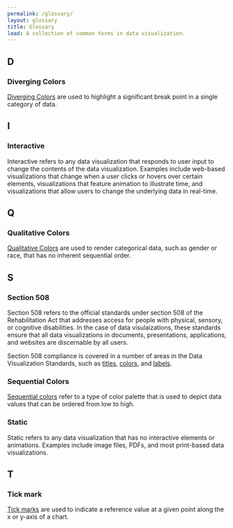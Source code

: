 ```yaml
---
permalink: /glossary/
layout: glossary
title: Glossary
lead: A collection of common terms in data visualization.
---
```

<div id="d">
  <h2>D</h2>
  <h3>Diverging Colors</h3>
  <p>
    <a href="{{ site.baseurl }}/components/colors">Diverging Colors</a> are
    used to highlight a significant break point in a single category of data.
  </p>
</div>
<div id="i">
  <h2>I</h2>
  <h3>Interactive</h3>
  <p>
    Interactive refers to any data visualization that responds to user input to
    change the contents of the data visualization. Examples include web-based
    visualizations that change when a user clicks or hovers over certain
    elements, visualizations that feature animation to illustrate time, and
    visualizations that allow users to change the underlying data in real-time.

  </p>
</div>
<div id="q">
  <h2>Q</h2>
  <h3>Qualitative Colors</h3>
  <p>
    <a href="{{ site.baseurl }}/components/colors">Qualitative Colors</a> are
    used to render categorical data, such as gender or race, that has no
    inherent sequential order.
  </p>
</div>
<div id="s">
  <h2>S</h2>
  <h3>Section 508</h3>
  <p>
    Section 508 refers to the official standards under section 508 of the
    Rehabilitation Act that addresses access for people with physical, sensory,
    or cognitive disabilities. In the case of data visulaizations, these
    standards ensure that all data visualizations in documents, presentations,
    applications, and websites are discernable by all users.
  </p>
  <p>
    Section 508 compliance is covered in a number of areas in the Data Visualization Standards,
    such as <a href="{{ site.baseurl }}/components/titles">titles</a>, <a href="{{ site.baseurl }}/components/colors">colors</a>, and <a href="{{ site.baseurl }}/components/labels">labels</a>.
  </p>
  <h3>Sequential Colors</h3>
  <p>
    <a href="{{ site.baseurl }}/components/colors">Sequential colors</a>
    refer to a type of color palette that is used to depict data values that can
    be ordered from low to high.
  </p>
  <h3>Static</h3>
  <p>
    Static refers to any data visualization that has no interactive elements or
    animations. Examples include image files, PDFs, and most print-based data
    visualizations.
  </p>
</div>
<div id="t">
  <h2>T</h2>
  <h3>Tick mark</h3>
  <p>
    <a href="{{ site.baseurl }}/components/axes#tick-marks">Tick marks</a> are used to indicate a reference value at a given point along the
    x or y-axis of a chart.
  </p>
</div>
